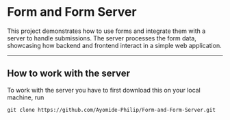 # Form and Form Server

This project demonstrates how to use forms and integrate them with a server to handle submissions. The server processes the form data, showcasing how backend and frontend interact in a simple web application.

---

## How to work with the server

To work with the server you have to first download this on your local machine, run 

```
git clone https://github.com/Ayomide-Philip/Form-and-Form-Server.git
```
